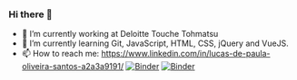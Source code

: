 ### Hi there 👋

- 🔭 I’m currently working at Deloitte Touche Tohmatsu
- 🌱 I’m currently learning Git, JavaScript, HTML, CSS, jQuery and VueJS.
- 📫 How to reach me: https://www.linkedin.com/in/lucas-de-paula-oliveira-santos-a2a3a9191/
[![Binder](https://mybinder.org/badge_logo.svg)](https://mybinder.org/v2/gh/storopoli/ciencia-de-dados/main?filepath=notebooks%2FAula_Especial_Python.ipynb/?target=_blank)
[![Binder](https://mybinder.org/badge_logo.svg)](https://mybinder.org/v2/gh/storopoli/ciencia-de-dados/main?filepath=notebooks%2FAula_Especial_Python.ipynb)
